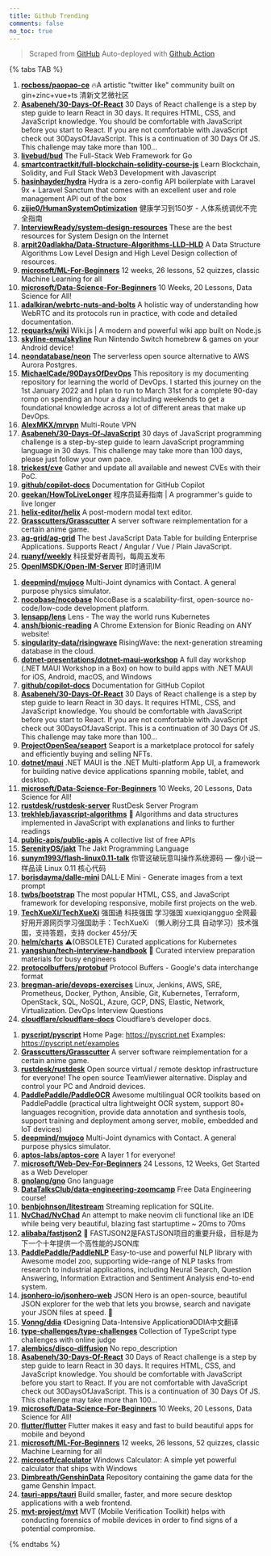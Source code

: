 ```yaml
---
title: Github Trending
comments: false
no_toc: true
---
```


> Scraped from [GitHub](https://github.com/trending)
Auto-deployed with [Github Action](https://docs.github.com/en/actions)

{% tabs TAB %}
<!-- tab Daily -->
1. [**rocboss/paopao-ce**](https://github.com/rocboss/paopao-ce)
🔥A artistic "twitter like" community built on gin+zinc+vue+ts 清新文艺微社区
2. [**Asabeneh/30-Days-Of-React**](https://github.com/Asabeneh/30-Days-Of-React)
30 Days of React challenge is a step by step guide to learn React in 30 days. It requires HTML, CSS, and JavaScript knowledge. You should be comfortable with JavaScript before you start to React. If you are not comfortable with JavaScript check out 30DaysOfJavaScript. This is a continuation of 30 Days Of JS. This challenge may take more than 100…
3. [**livebud/bud**](https://github.com/livebud/bud)
The Full-Stack Web Framework for Go
4. [**smartcontractkit/full-blockchain-solidity-course-js**](https://github.com/smartcontractkit/full-blockchain-solidity-course-js)
Learn Blockchain, Solidity, and Full Stack Web3 Development with Javascript
5. [**hasinhayder/hydra**](https://github.com/hasinhayder/hydra)
Hydra is a zero-config API boilerplate with Laravel 9x + Laravel Sanctum that comes with an excellent user and role management API out of the box
6. [**zijie0/HumanSystemOptimization**](https://github.com/zijie0/HumanSystemOptimization)
健康学习到150岁 - 人体系统调优不完全指南
7. [**InterviewReady/system-design-resources**](https://github.com/InterviewReady/system-design-resources)
These are the best resources for System Design on the Internet
8. [**arpit20adlakha/Data-Structure-Algorithms-LLD-HLD**](https://github.com/arpit20adlakha/Data-Structure-Algorithms-LLD-HLD)
A Data Structure Algorithms Low Level Design and High Level Design collection of resources.
9. [**microsoft/ML-For-Beginners**](https://github.com/microsoft/ML-For-Beginners)
12 weeks, 26 lessons, 52 quizzes, classic Machine Learning for all
10. [**microsoft/Data-Science-For-Beginners**](https://github.com/microsoft/Data-Science-For-Beginners)
10 Weeks, 20 Lessons, Data Science for All!
11. [**adalkiran/webrtc-nuts-and-bolts**](https://github.com/adalkiran/webrtc-nuts-and-bolts)
A holistic way of understanding how WebRTC and its protocols run in practice, with code and detailed documentation.
12. [**requarks/wiki**](https://github.com/requarks/wiki)
Wiki.js | A modern and powerful wiki app built on Node.js
13. [**skyline-emu/skyline**](https://github.com/skyline-emu/skyline)
Run Nintendo Switch homebrew & games on your Android device!
14. [**neondatabase/neon**](https://github.com/neondatabase/neon)
The serverless open source alternative to AWS Aurora Postgres.
15. [**MichaelCade/90DaysOfDevOps**](https://github.com/MichaelCade/90DaysOfDevOps)
This repository is my documenting repository for learning the world of DevOps. I started this journey on the 1st January 2022 and I plan to run to March 31st for a complete 90-day romp on spending an hour a day including weekends to get a foundational knowledge across a lot of different areas that make up DevOps.
16. [**AlexMKX/mrvpn**](https://github.com/AlexMKX/mrvpn)
Multi-Route VPN
17. [**Asabeneh/30-Days-Of-JavaScript**](https://github.com/Asabeneh/30-Days-Of-JavaScript)
30 days of JavaScript programming challenge is a step-by-step guide to learn JavaScript programming language in 30 days. This challenge may take more than 100 days, please just follow your own pace.
18. [**trickest/cve**](https://github.com/trickest/cve)
Gather and update all available and newest CVEs with their PoC.
19. [**github/copilot-docs**](https://github.com/github/copilot-docs)
Documentation for GitHub Copilot
20. [**geekan/HowToLiveLonger**](https://github.com/geekan/HowToLiveLonger)
程序员延寿指南 | A programmer's guide to live longer
21. [**helix-editor/helix**](https://github.com/helix-editor/helix)
A post-modern modal text editor.
22. [**Grasscutters/Grasscutter**](https://github.com/Grasscutters/Grasscutter)
A server software reimplementation for a certain anime game.
23. [**ag-grid/ag-grid**](https://github.com/ag-grid/ag-grid)
The best JavaScript Data Table for building Enterprise Applications. Supports React / Angular / Vue / Plain JavaScript.
24. [**ruanyf/weekly**](https://github.com/ruanyf/weekly)
科技爱好者周刊，每周五发布
25. [**OpenIMSDK/Open-IM-Server**](https://github.com/OpenIMSDK/Open-IM-Server)
即时通讯IM
<!-- endtab -->
<!-- tab Weekly -->
1. [**deepmind/mujoco**](https://github.com/deepmind/mujoco)
Multi-Joint dynamics with Contact. A general purpose physics simulator.
2. [**nocobase/nocobase**](https://github.com/nocobase/nocobase)
NocoBase is a scalability-first, open-source no-code/low-code development platform.
3. [**lensapp/lens**](https://github.com/lensapp/lens)
Lens - The way the world runs Kubernetes
4. [**ansh/bionic-reading**](https://github.com/ansh/bionic-reading)
A Chrome Extension for Bionic Reading on ANY website!
5. [**singularity-data/risingwave**](https://github.com/singularity-data/risingwave)
RisingWave: the next-generation streaming database in the cloud.
6. [**dotnet-presentations/dotnet-maui-workshop**](https://github.com/dotnet-presentations/dotnet-maui-workshop)
A full day workshop (.NET MAUI Workshop in a Box) on how to build apps with .NET MAUI for iOS, Android, macOS, and Windows
7. [**github/copilot-docs**](https://github.com/github/copilot-docs)
Documentation for GitHub Copilot
8. [**Asabeneh/30-Days-Of-React**](https://github.com/Asabeneh/30-Days-Of-React)
30 Days of React challenge is a step by step guide to learn React in 30 days. It requires HTML, CSS, and JavaScript knowledge. You should be comfortable with JavaScript before you start to React. If you are not comfortable with JavaScript check out 30DaysOfJavaScript. This is a continuation of 30 Days Of JS. This challenge may take more than 100…
9. [**ProjectOpenSea/seaport**](https://github.com/ProjectOpenSea/seaport)
Seaport is a marketplace protocol for safely and efficiently buying and selling NFTs.
10. [**dotnet/maui**](https://github.com/dotnet/maui)
.NET MAUI is the .NET Multi-platform App UI, a framework for building native device applications spanning mobile, tablet, and desktop.
11. [**microsoft/Data-Science-For-Beginners**](https://github.com/microsoft/Data-Science-For-Beginners)
10 Weeks, 20 Lessons, Data Science for All!
12. [**rustdesk/rustdesk-server**](https://github.com/rustdesk/rustdesk-server)
RustDesk Server Program
13. [**trekhleb/javascript-algorithms**](https://github.com/trekhleb/javascript-algorithms)
📝 Algorithms and data structures implemented in JavaScript with explanations and links to further readings
14. [**public-apis/public-apis**](https://github.com/public-apis/public-apis)
A collective list of free APIs
15. [**SerenityOS/jakt**](https://github.com/SerenityOS/jakt)
The Jakt Programming Language
16. [**sunym1993/flash-linux0.11-talk**](https://github.com/sunym1993/flash-linux0.11-talk)
你管这破玩意叫操作系统源码 — 像小说一样品读 Linux 0.11 核心代码
17. [**borisdayma/dalle-mini**](https://github.com/borisdayma/dalle-mini)
DALL·E Mini - Generate images from a text prompt
18. [**twbs/bootstrap**](https://github.com/twbs/bootstrap)
The most popular HTML, CSS, and JavaScript framework for developing responsive, mobile first projects on the web.
19. [**TechXueXi/TechXueXi**](https://github.com/TechXueXi/TechXueXi)
强国通 科技强国 学习强国 xuexiqiangguo 全网最好用开源网页学习强国助手：TechXueXi （懒人刷分工具 自动学习）技术强国，支持答题，支持 docker 45分/天
20. [**helm/charts**](https://github.com/helm/charts)
⚠️(OBSOLETE) Curated applications for Kubernetes
21. [**yangshun/tech-interview-handbook**](https://github.com/yangshun/tech-interview-handbook)
💯 Curated interview preparation materials for busy engineers
22. [**protocolbuffers/protobuf**](https://github.com/protocolbuffers/protobuf)
Protocol Buffers - Google's data interchange format
23. [**bregman-arie/devops-exercises**](https://github.com/bregman-arie/devops-exercises)
Linux, Jenkins, AWS, SRE, Prometheus, Docker, Python, Ansible, Git, Kubernetes, Terraform, OpenStack, SQL, NoSQL, Azure, GCP, DNS, Elastic, Network, Virtualization. DevOps Interview Questions
24. [**cloudflare/cloudflare-docs**](https://github.com/cloudflare/cloudflare-docs)
Cloudflare’s developer docs.
<!-- endtab -->
<!-- tab Monthly -->
1. [**pyscript/pyscript**](https://github.com/pyscript/pyscript)
Home Page: https://pyscript.net Examples: https://pyscript.net/examples
2. [**Grasscutters/Grasscutter**](https://github.com/Grasscutters/Grasscutter)
A server software reimplementation for a certain anime game.
3. [**rustdesk/rustdesk**](https://github.com/rustdesk/rustdesk)
Open source virtual / remote desktop infrastructure for everyone! The open source TeamViewer alternative. Display and control your PC and Android devices.
4. [**PaddlePaddle/PaddleOCR**](https://github.com/PaddlePaddle/PaddleOCR)
Awesome multilingual OCR toolkits based on PaddlePaddle (practical ultra lightweight OCR system, support 80+ languages recognition, provide data annotation and synthesis tools, support training and deployment among server, mobile, embedded and IoT devices)
5. [**deepmind/mujoco**](https://github.com/deepmind/mujoco)
Multi-Joint dynamics with Contact. A general purpose physics simulator.
6. [**aptos-labs/aptos-core**](https://github.com/aptos-labs/aptos-core)
A layer 1 for everyone!
7. [**microsoft/Web-Dev-For-Beginners**](https://github.com/microsoft/Web-Dev-For-Beginners)
24 Lessons, 12 Weeks, Get Started as a Web Developer
8. [**gnolang/gno**](https://github.com/gnolang/gno)
Gno language
9. [**DataTalksClub/data-engineering-zoomcamp**](https://github.com/DataTalksClub/data-engineering-zoomcamp)
Free Data Engineering course!
10. [**benbjohnson/litestream**](https://github.com/benbjohnson/litestream)
Streaming replication for SQLite.
11. [**NvChad/NvChad**](https://github.com/NvChad/NvChad)
An attempt to make neovim cli functional like an IDE while being very beautiful, blazing fast startuptime ~ 20ms to 70ms
12. [**alibaba/fastjson2**](https://github.com/alibaba/fastjson2)
🚄 FASTJSON2是FASTJSON项目的重要升级，目标是为下一个十年提供一个高性能的JSON库
13. [**PaddlePaddle/PaddleNLP**](https://github.com/PaddlePaddle/PaddleNLP)
Easy-to-use and powerful NLP library with Awesome model zoo, supporting wide-range of NLP tasks from research to industrial applications, including Neural Search, Question Answering, Information Extraction and Sentiment Analysis end-to-end system.
14. [**jsonhero-io/jsonhero-web**](https://github.com/jsonhero-io/jsonhero-web)
JSON Hero is an open-source, beautiful JSON explorer for the web that lets you browse, search and navigate your JSON files at speed. 🚀
15. [**Vonng/ddia**](https://github.com/Vonng/ddia)
《Designing Data-Intensive Application》DDIA中文翻译
16. [**type-challenges/type-challenges**](https://github.com/type-challenges/type-challenges)
Collection of TypeScript type challenges with online judge
17. [**alembics/disco-diffusion**](https://github.com/alembics/disco-diffusion)
No repo_description
18. [**Asabeneh/30-Days-Of-React**](https://github.com/Asabeneh/30-Days-Of-React)
30 Days of React challenge is a step by step guide to learn React in 30 days. It requires HTML, CSS, and JavaScript knowledge. You should be comfortable with JavaScript before you start to React. If you are not comfortable with JavaScript check out 30DaysOfJavaScript. This is a continuation of 30 Days Of JS. This challenge may take more than 100…
19. [**microsoft/Data-Science-For-Beginners**](https://github.com/microsoft/Data-Science-For-Beginners)
10 Weeks, 20 Lessons, Data Science for All!
20. [**flutter/flutter**](https://github.com/flutter/flutter)
Flutter makes it easy and fast to build beautiful apps for mobile and beyond
21. [**microsoft/ML-For-Beginners**](https://github.com/microsoft/ML-For-Beginners)
12 weeks, 26 lessons, 52 quizzes, classic Machine Learning for all
22. [**microsoft/calculator**](https://github.com/microsoft/calculator)
Windows Calculator: A simple yet powerful calculator that ships with Windows
23. [**Dimbreath/GenshinData**](https://github.com/Dimbreath/GenshinData)
Repository containing the game data for the game Genshin Impact.
24. [**tauri-apps/tauri**](https://github.com/tauri-apps/tauri)
Build smaller, faster, and more secure desktop applications with a web frontend.
25. [**mvt-project/mvt**](https://github.com/mvt-project/mvt)
MVT (Mobile Verification Toolkit) helps with conducting forensics of mobile devices in order to find signs of a potential compromise.
<!-- endtab -->
{% endtabs %}
